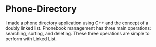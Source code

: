# Phone-Directory

I made a phone directory application using C++ and the concept of a doubly linked list. Phonebook management has three main operations: searching, sorting, and deleting. These three operations are simple to perform with Linked List.
